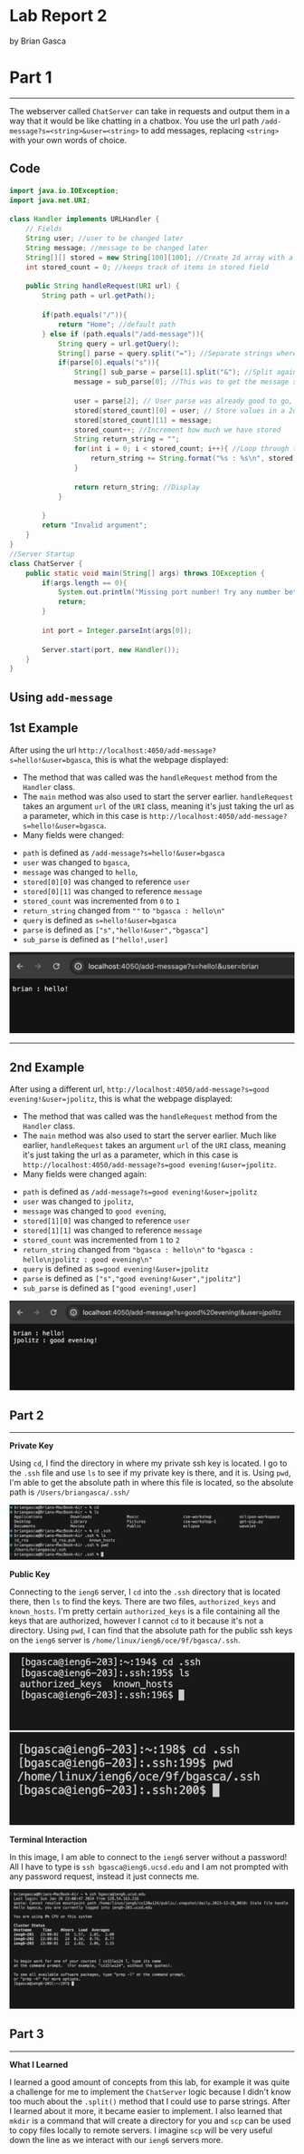 # Lab Report 2
by Brian Gasca

# Part 1
---

The webserver called `ChatServer` can take in requests and output them in a way that it would be like chatting in a chatbox.
You use the url path `/add-message?s=<string>&user=<string>` to add messages, replacing `<string>` with your own
words of choice.


**Code**
---

```Java
import java.io.IOException;
import java.net.URI;

class Handler implements URLHandler {
    // Fields
    String user; //user to be changed later
    String message; //message to be changed later
    String[][] stored = new String[100][100]; //Create 2d array with a good amount of space.
    int stored_count = 0; //keeps track of items in stored field

    public String handleRequest(URI url) {
        String path = url.getPath();

        if(path.equals("/")){
            return "Home"; //default path
        } else if (path.equals("/add-message")){
            String query = url.getQuery();
            String[] parse = query.split("="); //Separate strings where "=" was between them.
            if(parse[0].equals("s")){
                String[] sub_parse = parse[1].split("&"); //Split again where "&" was between them.
                message = sub_parse[0]; //This was to get the message string ^

                user = parse[2]; // User parse was already good to go, so just set it here.
                stored[stored_count][0] = user; // Store values in a 2d array.
                stored[stored_count][1] = message;
                stored_count++; //Increment how much we have stored
                String return_string = "";
                for(int i = 0; i < stored_count; i++){ //Loop through to display all the messages that have been sent.
                    return_string += String.format("%s : %s\n", stored[i][0],stored[i][1]);
                }

                return return_string; //Display
            }

        }
        return "Invalid argument";
    }
}
//Server Startup
class ChatServer {
    public static void main(String[] args) throws IOException {
        if(args.length == 0){
            System.out.println("Missing port number! Try any number between 1024 to 49151");
            return;
        }

        int port = Integer.parseInt(args[0]);

        Server.start(port, new Handler());
    }
}
```

**Using `add-message`**
---
**1st Example**
---
After using the url `http://localhost:4050/add-message?s=hello!&user=bgasca`, this is what the webpage displayed:
* The method that was called was the `handleRequest` method from the `Handler` class. 
* The `main` method was also used to start the server earlier. `handleRequest` takes an argument `url` of the `URI` class,
meaning it's just taking the url as a parameter, which in this case is `http://localhost:4050/add-message?s=hello!&user=bgasca`.
* Many fields were changed:
- `path` is defined as `/add-message?s=hello!&user=bgasca`
- `user` was changed to `bgasca`, 
- `message` was changed to `hello`, 
- `stored[0][0]` was changed to reference `user`
- `stored[0][1]` was changed to reference `message`
- `stored_count` was incremented from `0` to `1`
- `return_string` changed from `""` to `"bgasca : hello\n"`
- `query` is defined as `s=hello!&user=bgasca`
- `parse` is defined as `["s","hello!&user","bgasca"]`
- `sub_parse` is defined as `["hello!,user]`
  
![add-message1](https://raw.githubusercontent.com/briangasca/cse15l-lab-reports/main/images/Screenshot%202024-01-28%20at%2010.12.00%20PM.png)

---
**2nd Example**
---
After using a different url, `http://localhost:4050/add-message?s=good evening!&user=jpolitz`, this is what the webpage displayed:
* The method that was called was the `handleRequest` method from the `Handler` class.
* The `main` method was also used to start the server earlier. Much like earlier, `handleRequest` takes an argument `url` of the `URI` class,
meaning it's just taking the url as a parameter, which in this case is `http://localhost:4050/add-message?s=good evening!&user=jpolitz`.
* Many fields were changed again:
- `path` is defined as `/add-message?s=good evening!&user=jpolitz`
- `user` was changed to `jpolitz`, 
- `message` was changed to `good evening`, 
- `stored[1][0]` was changed to reference `user`
- `stored[1][1]` was changed to reference `message`
- `stored_count` was incremented from `1` to `2`
- `return_string` changed from `"bgasca : hello\n"` to `"bgasca : hello\njpolitz : good evening\n"`
- `query` is defined as `s=good evening!&user=jpolitz`
- `parse` is defined as `["s","good evening!&user","jpolitz"]`
- `sub_parse` is defined as `["good evening!,user]`

![add-message2](https://github.com/briangasca/cse15l-lab-reports/blob/main/images/Screenshot%202024-01-28%20at%2010.12.50%20PM.png?raw=true)

## Part 2
---

**Private Key**

Using `cd`, I find the directory in where my private ssh key is located. I go to the `.ssh` file and use `ls` to see if my private key is there, and it is.
Using `pwd`, I'm able to get the absolute path in where this file is located, so the absolute path is `/Users/briangasca/.ssh/`

![private-key-location](https://github.com/briangasca/cse15l-lab-reports/blob/main/images/Screenshot%202024-01-28%20at%2010.49.54%20PM.png?raw=true)

**Public Key**

Connecting to the `ieng6` server, I `cd` into the `.ssh` directory that is located there, then `ls` to find the keys. There are two files, `authorized_keys` and
`known_hosts`. I'm pretty certain `authorized_keys` is a file containing all the keys that are authorized, however I cannot `cd` to it because it's not a directory.
Using `pwd`, I can find that the absolute path for the public ssh keys on the `ieng6` server is `/home/linux/ieng6/oce/9f/bgasca/.ssh`.

![public-key-location](https://raw.githubusercontent.com/briangasca/cse15l-lab-reports/main/images/Screenshot%202024-01-28%20at%2011.01.43%20PM.png)
![public-key-location2](https://raw.githubusercontent.com/briangasca/cse15l-lab-reports/main/images/Screenshot%202024-01-28%20at%2011.12.09%20PM.png)

**Terminal Interaction**

In this image, I am able to connect to the `ieng6` server without a password! All I have to type is `ssh bgasca@ieng6.ucsd.edu` and I am not prompted
with any password request, instead it just connects  me.

![terminal-interaction](https://raw.githubusercontent.com/briangasca/cse15l-lab-reports/main/images/Screenshot%202024-01-28%20at%2011.04.34%20PM.png)

## Part 3
---
**What I Learned**

I learned a good amount of concepts from this lab, for example it was quite a challenge for me to implement the `ChatServer` logic because I didn't know
too much about the `.split()` method that I could use to parse strings. After I learned about it more, it became easier to implement. I also learned that
`mkdir` is a command that will create a directory for you and `scp` can be used to copy files locally to remote servers. I imagine `scp` will be very useful
down the line as we interact with our `ieng6` servers more.
